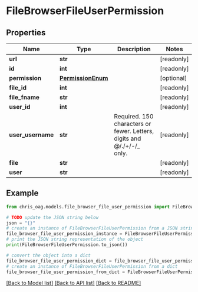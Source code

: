 # FileBrowserFileUserPermission


## Properties

Name | Type | Description | Notes
------------ | ------------- | ------------- | -------------
**url** | **str** |  | [readonly] 
**id** | **int** |  | [readonly] 
**permission** | [**PermissionEnum**](PermissionEnum.md) |  | [optional] 
**file_id** | **int** |  | [readonly] 
**file_fname** | **str** |  | [readonly] 
**user_id** | **int** |  | [readonly] 
**user_username** | **str** | Required. 150 characters or fewer. Letters, digits and @/./+/-/_ only. | [readonly] 
**file** | **str** |  | [readonly] 
**user** | **str** |  | [readonly] 

## Example

```python
from chris_oag.models.file_browser_file_user_permission import FileBrowserFileUserPermission

# TODO update the JSON string below
json = "{}"
# create an instance of FileBrowserFileUserPermission from a JSON string
file_browser_file_user_permission_instance = FileBrowserFileUserPermission.from_json(json)
# print the JSON string representation of the object
print(FileBrowserFileUserPermission.to_json())

# convert the object into a dict
file_browser_file_user_permission_dict = file_browser_file_user_permission_instance.to_dict()
# create an instance of FileBrowserFileUserPermission from a dict
file_browser_file_user_permission_from_dict = FileBrowserFileUserPermission.from_dict(file_browser_file_user_permission_dict)
```
[[Back to Model list]](../README.md#documentation-for-models) [[Back to API list]](../README.md#documentation-for-api-endpoints) [[Back to README]](../README.md)


